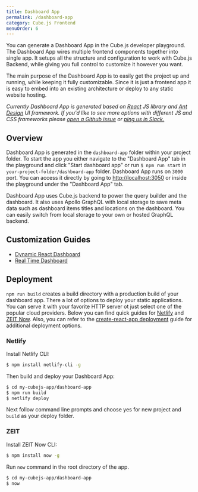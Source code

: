 ```yaml
---
title: Dashboard App
permalink: /dashboard-app
category: Cube.js Frontend
menuOrder: 6
---
```


You can generate a Dashboard App in the Cube.js developer playground. The
Dashboard App wires multiple frontend components together into single
app. It setups all the structure and configuration to work with Cube.js Backend, while giving you full control to customize it however you want.

The main purpose of the Dashboard App is to easily get the project up and
running, while keeping it fully customizable. Since it is just a frontend app it
is easy to embed into an existing architecture or deploy to any static website hosting.

_Currently Dashboard App is generated based on [React](https://reactjs.org/) JS library and [Ant Design](https://ant.design/) UI framework. If you'd like to see more options with
 different JS and CSS frameworks please [open a Github issue](https://github.com/cube-js/cube.js/issues/new) or [ping us in
 Slack.](https://slack.cube.dev)_

## Overview

Dashboard App is generated in the `dashboard-app` folder within your project folder. To start the app you either navigate to the "Dashboard App" tab in the playground and click "Start dashboard app" or run `$ npm run start` in `your-project-folder/dashboard-app` folder. Dashboard App runs on `3000` port. You can access it directly by going to [http://localhost:3050](http://localhost:3050) or inside the playground under the "Dashboard App" tab.

Dashboard App uses Cube.js backend to power the query builder and the dashboard. It also uses Apollo GraphQL with local storage to save meta data such as dashboard items titles and locations on the dashboard. You can easily switch from local storage to your own or hosted GraphQL backend.

## Customization Guides

* [Dynamic React Dashboard](https://react-dashboard.cube.dev/)
* [Real Time Dashboard](https://real-time-dashboard.cube.dev/)

## Deployment

`npm run build` creates a build directory with a production build of your dashboard app. There a lot of options to deploy your static applications. You can serve it with your favorite HTTP server ot just select one of the popular cloud providers. Below you can find quick guides for [Netlify](https://www.netlify.com/) and [ZEIT Now](https://zeit.co/). Also, you can refer to the [create-react-app deployment](https://create-react-app.dev/docs/deployment) guide for additional deployment options.

### Netlify 

Install Netlify CLI:

```bash
$ npm install netlify-cli -g
```

Then build and deploy your Dashboard App:

```bash
$ cd my-cubejs-app/dashboard-app
$ npm run build
$ netlify deploy
```

Next follow command line prompts and choose yes for new project and `build` as your deploy folder.

### ZEIT

Install ZEIT Now CLI:

```bash
$ npm install now -g
```

Run `now` command in the root directory of the app.

```bash
$ cd my-cubejs-app/dashboard-app
$ now
```
